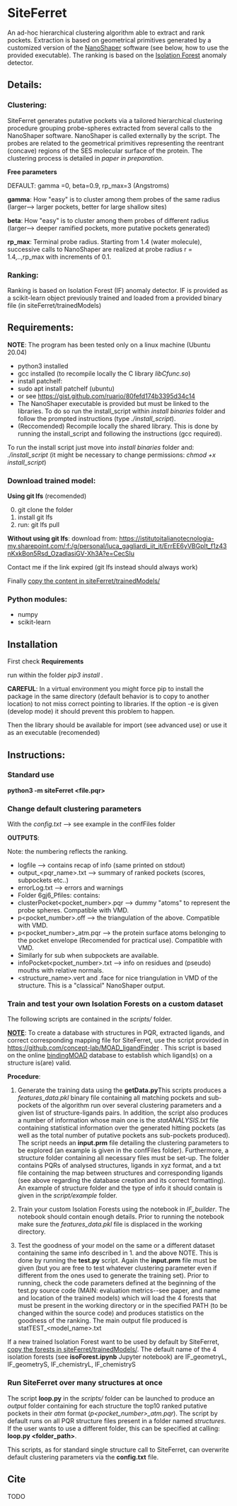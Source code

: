 # SiteFerret
An ad-hoc hierarchical clustering algorithm able to extract and rank pockets. Extraction is based on geometrical primitives  generated by a customized version of the [NanoShaper](https://journals.plos.org/plosone/article?id=10.1371/journal.pone.0059744) software (see below, how to use the provided executable). The ranking is based on the [Isolation Forest](https://ieeexplore.ieee.org/document/4781136) anomaly detector.

## Details:
### Clustering:
SiteFerret generates putative pockets via a tailored hierarchical clustering procedure grouping probe-spheres extracted from several calls to the NanoShaper software. NanoShaper is called externally by the script. The probes are related to the geometrical primitives representing the reentrant (concave) regions of the SES molecular surface of the protein. The clustering process is detailed in *paper in preparation*.


**Free parameters**

DEFAULT: gamma =0, beta=0.9, rp_max=3 (Angstroms)

**gamma**: How "easy" is to cluster among them probes of the same radius (larger--> larger pockets, better for large shallow sites)

**beta**: How "easy" is to cluster among them probes of different radius (larger--> deeper ramified pockets, more putative pockets generated)

**rp_max**: Terminal probe radius. Starting from 1.4 (water molecule), successive calls to NanoShaper are realized at probe radius r = 1.4,..,rp_max with increments of 0.1.
### Ranking:
Ranking is based on Isolation Forest (IF) anomaly detector. IF is provided as a scikit-learn object previously trained and loaded from a  provided binary file (in siteFerret/trainedModels)

## Requirements:
**NOTE**: The program has been tested only on a linux machine (Ubuntu 20.04)
- python3 installed
- gcc installed (to recompile locally the C library *libCfunc.so*)
 - install patchelf:
  - sudo apt install patchelf (ubuntu)
  - or see https://gist.github.com/ruario/80fefd174b3395d34c14 
 - The NanoShaper executable is provided but must be linked to the libraries. To do so run the install_script within *install binaries* folder and follow the prompted instructions (type *./install_script*).
 - (Reccomended) Recompile locally the shared library. This is done by running the install_script and following the instructions (gcc required).
 
 To run the install script just move into *install binaries* folder and: *./install_script* (it might be necessary to change permissions: *chmod +x install_script*)
 
 ### Download trained model:
 **Using git lfs** (recomended)

 0. git clone the folder
 1. install git lfs
 2. run: git lfs pull 

**Without using git lfs**:
download from: https://istitutoitalianotecnologia-my.sharepoint.com/:f:/g/personal/luca_gagliardi_iit_it/ErrEE6yVBGpIt_f1z43nKxkBon5Rsd_OzadlasiGV-Xh3A?e=CecSIu

Contact me if the link expired (git lfs instead should always work)

Finally <ins>copy the content in siteFerret/trainedModels/</ins>

 ### Python modules:
- numpy
- scikit-learn

## Installation
First check **Requirements**

run within the folder *pip3 install .*

**CAREFUL**: In a virtual environment you might force pip to install the package in the same directory (default behavior is to copy to another location) to not miss correct pointing to libraries. If the option -e is given (develop mode) it should prevent this problem to happen.


Then the library should be available for import (see advanced use) or use it as an executable (recomended)
## Instructions:

### Standard use
**python3 -m siteFerret \<file.pqr\>**

### Change default clustering parameters
With the *config.txt* --> see example in the confFiles folder

**OUTPUTS**:

Note: the numbering reflects the ranking.

- logfile --> contains recap of info (same printed on stdout)
- output_\<pqr_name\>.txt --> summary of ranked pockets (scores, subpockets etc..)
- errorLog.txt --> errors and warnings
- Folder 6gj6_Pfiles: contains:
 - clusterPocket\<pocket_number\>.pqr --> dummy "atoms" to represent the probe spheres. Compatible with VMD.
 - p\<pocket_number\>.off --> the triangulation of the above. Compatible with VMD.
 - p\<pocket_number\>_atm.pqr --> the protein surface atoms belonging to the pocket envelope (Recomended for practical use). Compatible with VMD.
 - Similarly for sub<number> when subpockets are available.
 - infoPocket\<pocket_number>\.txt --> info on residues and (pseudo) mouths with relative normals.
 - \<structure_name\>.vert and .face for nice triangulation in VMD of the structure. This is a "classical" NanoShaper output.

### Train and test your own Isolation Forests on a custom dataset
 The following scripts are contained in the *scripts/* folder.
 
 <ins>**NOTE**</ins>: To create a database with structures in PQR, extracted ligands, and correct corresponding mapping file for SiteFerret, use the script provided in https://github.com/concept-lab/MOAD_ligandFinder .
This script is based on the online [bindingMOAD](http://bindingmoad.org/) database to establish which ligand(s) on a structure is(are) valid.
 
**Procedure**: 
 
 1. Generate the training data using the **getData.py**This scripts produces a *features_data.pkl* binary file containing all matching pockets and sub-pockets of the algorithm run over several clustering parameters and a given list of structure-ligands pairs. In addition, the script also produces a number of information whose main one is the *statANALYSIS.txt* file containing statistical information over the generated hitting pockets (as well as the total number of putative pockets ans sub-pockets produced). The script needs an **input.prm** file detailing the clustering parameters to be explored (an example is given in the confFiles folder). Furthermore, a structure folder containing all necessary files must be set-up. The folder contains PQRs of analysed structures, ligands in xyz format, and a txt file containing the map between structures and corresponding ligands (see above regarding the database creation and its correct formatting). An example of structure folder and the type of info it should contain is given in the *script/example* folder.
 
2. Train your custom Isolation Forests using the notebook in *IF_builder*. The notebook should contain enough details. Prior to running the notebook make sure the *features_data.pkl* file is displaced in the working directory.

3. Test the goodness of your model on the same or a different dataset containing the same info described in 1. and the above NOTE. This is done by running the **test.py** script. Again the **input.prm** file must be given (but you are free to test whatever clustering parameter even if different from the ones used to generate the training set). Prior to running, check the code parameters defined at the beginning of the test.py source code (MAIN: evaluation metrics--see paper, and name and location of the trained models) which will load the 4 forests that must be present in the working directory or in the specified PATH (to be changed within the source code) and produces statistics on the goodness of the ranking. The main output file produced is statTEST_\<model_name\>.txt 
 
If a new trained Isolation Forest want to be used by default by SiteFerret,
<ins>copy the forests in siteFerret/trainedModels/</ins>. The default name of the 4 isolation forests (see **isoForest.ipynb** Jupyter notebook) are IF_geometryL, IF_geometryS, IF_chemistryL, IF_chemistryS
 
### Run SiteFerret over many structures at once
The script **loop.py** in the *scripts/* folder can be launched to produce an *output* folder containing for each structure the top10 ranked putative pockets in their *atm* format (*p\<pocket_number\>_atm.pqr*). The script by default runs on all PQR structure files present in a folder named *structures*. If the user wants to use a different folder, this can be specified at calling: **loop.py \<folder_path\>**.

This scripts, as for standard single structure call to SiteFerret, can overwrite default clustering parameters via the **config.txt** file.
 
 ## Cite
 
 TODO



